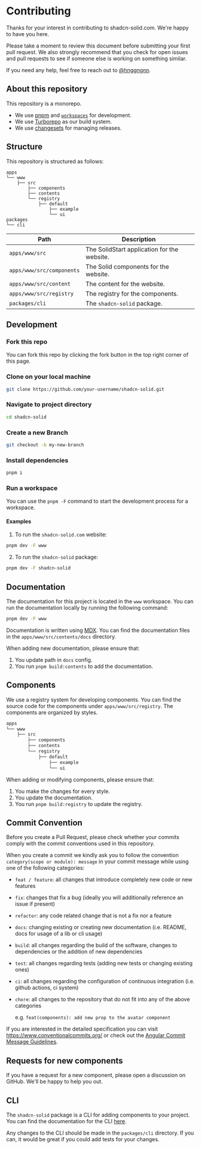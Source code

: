# Contributing

Thanks for your interest in contributing to shadcn-solid.com. We're happy to have you here.

Please take a moment to review this document before submitting your first pull request. We also strongly recommend that you check for open issues and pull requests to see if someone else is working on something similar.

If you need any help, feel free to reach out to [@hnggngnn](https://twitter.com/hnggngnn).

## About this repository

This repository is a monorepo.

- We use [pnpm](https://pnpm.io/) and [`workspaces`](https://pnpm.io/workspaces) for development.
- We use [Turborepo](https://turbo.build/repo) as our build system.
- We use [changesets](https://github.com/changesets/changesets) for managing releases.

## Structure

This repository is structured as follows:

```
apps
└── www
    ├── src
        ├── components
        ├── contents
        └── registry
            ├── default
                ├── example
                └── ui
packages
└── cli
```

| Path                      | Description                                 |
| ------------------------- | ------------------------------------------- |
| `apps/www/src`            | The SolidStart application for the website. |
| `apps/www/src/components` | The Solid components for the website.       |
| `apps/www/src/content`    | The content for the website.                |
| `apps/www/src/registry`   | The registry for the components.            |
| `packages/cli`            | The `shadcn-solid` package.                 |

## Development

### Fork this repo

You can fork this repo by clicking the fork button in the top right corner of this page.

### Clone on your local machine

```bash
git clone https://github.com/your-username/shadcn-solid.git
```

### Navigate to project directory

```bash
cd shadcn-solid
```

### Create a new Branch

```bash
git checkout -b my-new-branch
```

### Install dependencies

```bash
pnpm i
```

### Run a workspace

You can use the `pnpm -F` command to start the development process for a workspace.

#### Examples

1. To run the `shadcn-solid.com` website:

```bash
pnpm dev -F www
```

2. To run the `shadcn-solid` package:

```bash
pnpm dev -F shadcn-solid
```

## Documentation

The documentation for this project is located in the `www` workspace. You can run the documentation locally by running the following command:

```bash
pnpm dev -F www
```

Documentation is written using [MDX](https://mdxjs.com). You can find the documentation files in the `apps/www/src/contents/docs` directory.

When adding new documentation, please ensure that:

1. You update path in `docs` config.
2. You run `pnpm build:contents` to add the documentation.

## Components

We use a registry system for developing components. You can find the source code for the components under `apps/www/src/registry`. The components are organized by styles.

```bash
apps
└── www
    ├── src
        ├── components
        ├── contents
        └── registry
            ├── default
                ├── example
                └── ui
```

When adding or modifying components, please ensure that:

1. You make the changes for every style.
2. You update the documentation.
3. You run `pnpm build:registry` to update the registry.

## Commit Convention

Before you create a Pull Request, please check whether your commits comply with
the commit conventions used in this repository.

When you create a commit we kindly ask you to follow the convention
`category(scope or module): message` in your commit message while using one of
the following categories:

- `feat / feature`: all changes that introduce completely new code or new
  features
- `fix`: changes that fix a bug (ideally you will additionally reference an
  issue if present)
- `refactor`: any code related change that is not a fix nor a feature
- `docs`: changing existing or creating new documentation (i.e. README, docs for
  usage of a lib or cli usage)
- `build`: all changes regarding the build of the software, changes to
  dependencies or the addition of new dependencies
- `test`: all changes regarding tests (adding new tests or changing existing
  ones)
- `ci`: all changes regarding the configuration of continuous integration (i.e.
  github actions, ci system)
- `chore`: all changes to the repository that do not fit into any of the above
  categories

  e.g. `feat(components): add new prop to the avatar component`

If you are interested in the detailed specification you can visit
https://www.conventionalcommits.org/ or check out the
[Angular Commit Message Guidelines](https://github.com/angular/angular/blob/22b96b9/CONTRIBUTING.md#-commit-message-guidelines).

## Requests for new components

If you have a request for a new component, please open a discussion on GitHub. We'll be happy to help you out.

## CLI

The `shadcn-solid` package is a CLI for adding components to your project. You can find the documentation for the CLI [here](https://shadcn-solid.com/docs/cli).

Any changes to the CLI should be made in the `packages/cli` directory. If you can, it would be great if you could add tests for your changes.
